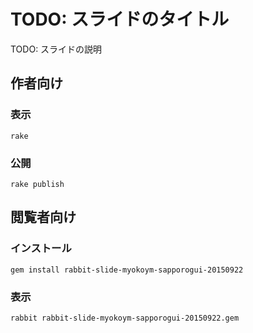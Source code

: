 # TODO: スライドのタイトル

TODO: スライドの説明

## 作者向け

### 表示

    rake

### 公開

    rake publish

## 閲覧者向け

### インストール

    gem install rabbit-slide-myokoym-sapporogui-20150922

### 表示

    rabbit rabbit-slide-myokoym-sapporogui-20150922.gem

